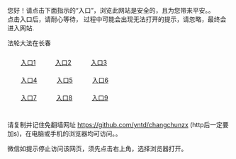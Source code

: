 您好！请点击下面指示的“入口”，浏览此网站是安全的，且为您带来平安。。 <br/>
点击入口后，请耐心等待， 过程中可能会出现无法打开的提示，请忽略，最终会进入网站. </br>

法轮大法在长春<br/>
<div style="padding:10px"><a style="margin:20px" target="_blank" href="https://d36ctyb67h5s41.cloudfront.net/2Qpsp?rzxxl" id="ccLink1" rel="nofollow">入口1</a> <a target="_blank" style="margin:20px" href="https://d3dt2zs3w4w28i.cloudfront.net/2Qpsp?lwsyj" id="ccLink2" rel="nofollow">入口2</a> <a style="margin:20px" target="_blank" href="https://d13dkzs5p7mfyj.cloudfront.net/2Qpsp?flozfkn" id="ccLink3" rel="nofollow">入口3</a></div>

<div style="padding:10px" ><a style="margin:20px" target="_blank" href="https://d36ctyb67h5s41.cloudfront.net/2Qpsp?rzxxl" id="ccLink4" rel="nofollow">入口4</a> <a style="margin:20px" href="https://d3dt2zs3w4w28i.cloudfront.net/2Qpsp?lwsyj" target="_blank" id="ccLink5" rel="nofollow">入口5</a> <a style="margin:20px" href="https://d13dkzs5p7mfyj.cloudfront.net/2Qpsp?flozfkn" target="_blank" id="ccLink6" rel="nofollow">入口6</a></div>

<div style="padding:10px"><a style="margin:20px" target="_blank" href="https://d36ctyb67h5s41.cloudfront.net/2Qpsp?rzxxl" id="ccLink7" rel="nofollow">入口7</a> <a style="margin:20px" href="https://d3dt2zs3w4w28i.cloudfront.net/2Qpsp?lwsyj" target="_blank" id="ccLink8" rel="nofollow">入口8</a> <a style="margin:20px" target="_blank" href="https://d13dkzs5p7mfyj.cloudfront.net/2Qpsp?flozfkn" id="ccLink9" rel="nofollow">入口9</a></div>

<br/>



请复制并记住免翻墙网址 https://github.com/yntd/changchunzx (http后一定要加s)，在电脑或手机的浏览器均可访问。。<br/>

微信如提示停止访问该网页，须先点击右上角，选择浏览器打开。

